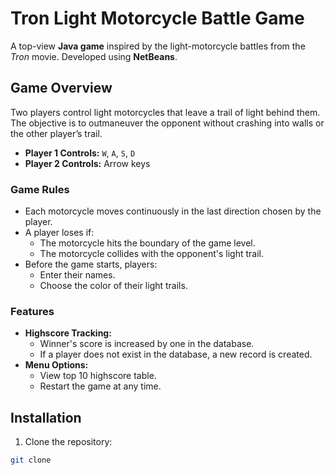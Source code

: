 # Tron Light Motorcycle Battle Game

A top-view **Java game** inspired by the light-motorcycle battles from the *Tron* movie. Developed using **NetBeans**.

## Game Overview

Two players control light motorcycles that leave a trail of light behind them. The objective is to outmaneuver the opponent without crashing into walls or the other player’s trail.

- **Player 1 Controls:** `W`, `A`, `S`, `D`
- **Player 2 Controls:** Arrow keys

### Game Rules

- Each motorcycle moves continuously in the last direction chosen by the player.
- A player loses if:
  - The motorcycle hits the boundary of the game level.
  - The motorcycle collides with the opponent's light trail.
- Before the game starts, players:
  - Enter their names.
  - Choose the color of their light trails.

### Features

- **Highscore Tracking:**  
  - Winner's score is increased by one in the database.
  - If a player does not exist in the database, a new record is created.
- **Menu Options:**  
  - View top 10 highscore table.
  - Restart the game at any time.

## Installation

1. Clone the repository:

```bash
git clone 

